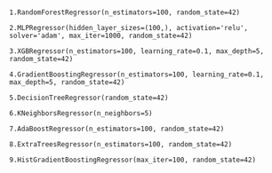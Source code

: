 #
    1.RandomForestRegressor(n_estimators=100, random_state=42)

    2.MLPRegressor(hidden_layer_sizes=(100,), activation='relu', solver='adam', max_iter=1000, random_state=42)

    3.XGBRegressor(n_estimators=100, learning_rate=0.1, max_depth=5, random_state=42)

    4.GradientBoostingRegressor(n_estimators=100, learning_rate=0.1, max_depth=5, random_state=42)

    5.DecisionTreeRegressor(random_state=42)

    6.KNeighborsRegressor(n_neighbors=5)

    7.AdaBoostRegressor(n_estimators=100, random_state=42)

    8.ExtraTreesRegressor(n_estimators=100, random_state=42)

    9.HistGradientBoostingRegressor(max_iter=100, random_state=42)


